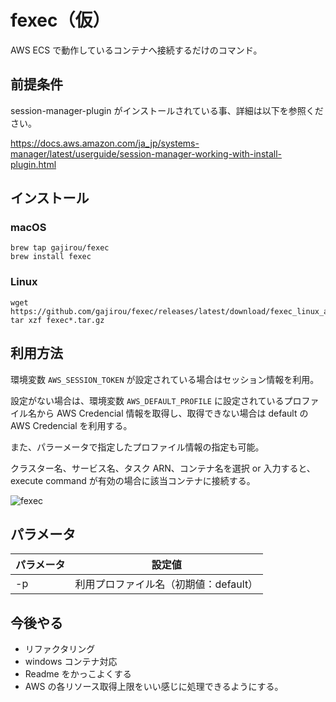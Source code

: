# fexec（仮）
AWS ECS で動作しているコンテナへ接続するだけのコマンド。
## 前提条件
session-manager-plugin がインストールされている事、詳細は以下を参照ください。

https://docs.aws.amazon.com/ja_jp/systems-manager/latest/userguide/session-manager-working-with-install-plugin.html
## インストール
### macOS
```
brew tap gajirou/fexec
brew install fexec
```
### Linux
```
wget https://github.com/gajirou/fexec/releases/latest/download/fexec_linux_amd64.tar.gz
tar xzf fexec*.tar.gz
```
## 利用方法
環境変数 `AWS_SESSION_TOKEN` が設定されている場合はセッション情報を利用。

設定がない場合は、環境変数 `AWS_DEFAULT_PROFILE` に設定されているプロファイル名から AWS Credencial 情報を取得し、取得できない場合は default の AWS Credencial を利用する。

また、パラーメータで指定したプロファイル情報の指定も可能。

クラスター名、サービス名、タスク ARN、コンテナ名を選択 or 入力すると、execute command が有効の場合に該当コンテナに接続する。

![fexec](https://storage.googleapis.com/zenn-user-upload/3013879517cb-20220806.gif)

## パラメータ
| パラメータ | 設定値 |
| ---- | ---- |
| -p | 利用プロファイル名（初期値：default） |
## 今後やる
- リファクタリング
- windows コンテナ対応
- Readme をかっこよくする
- AWS の各リソース取得上限をいい感じに処理できるようにする。
